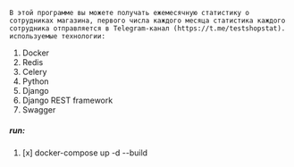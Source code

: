 `В этой программе вы можете получать ежемесячную статистику о сотрудниках магазина, первого числа каждого месяца статистика каждого сотрудника отправляется в Telegram-канал (https://t.me/testshopstat).используемые технологии:`1. Docker2. Redis3. Celery4. Python5. Django6. Django REST framework7. Swagger##### run:1. [x] docker-compose up -d --build
